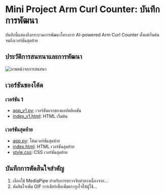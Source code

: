 # Mini Project Arm Curl Counter: บันทึกการพัฒนา

บันทึกนี้แสดงถึงกระบวนการพัฒนาโครงการ AI-powered Arm Curl Counter ตั้งแต่เริ่มต้นจนถึงเวอร์ชันสุดท้าย

## ประวัติการสนทนาและการพัฒนา

![ภาพหน้าจอการสนทนา](history_screenshot_conversation-with-claude/)

## เวอร์ชันของโค้ด

### เวอร์ชัน 1
- [app_v1.py](history_python/arm-curl-counter-webapp-1.py): เวอร์ชันแรกของแอปพลิเคชัน
- [index_v1.html](history_html/arm-curl-counter-webapp-html-v1.html): HTML เริ่มต้น

### เวอร์ชันสุดท้าย
- [app.py](../../app.py): โค้ดเวอร์ชันสุดท้าย
- [index.html](../../templates/index.html): HTML เวอร์ชันสุดท้าย
- [style.css](../../static/css/style.css): CSS เวอร์ชันสุดท้าย

## บันทึกการตัดสินใจสำคัญ

1. เลือกใช้ MediaPipe สำหรับการตรวจจับท่าทางเนื่องจาก...
2. ตัดสินใจเพิ่ม GIF การเชียร์เพื่อเพิ่มแรงจูงใจให้ผู้ใช้...
